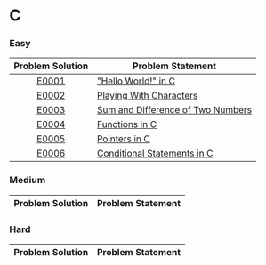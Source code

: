 # C

### Easy

|Problem Solution|Problem Statement|
|:--------------:|-----------------|
|[E0001]|["Hello World!" in C]|
|[E0002]|[Playing With Characters]|
|[E0003]|[Sum and Difference of Two Numbers]|
|[E0004]|[Functions in C]|
|[E0005]|[Pointers in C]|
|[E0006]|[Conditional Statements in C]|

### Medium

|Problem Solution|Problem Statement|
|:--------------:|-----------------|

### Hard

|Problem Solution|Problem Statement|
|:--------------:|-----------------|

[//]: # (Easy)

[E0001]: Easy/E0001.c
["Hello World!" in C]: https://www.hackerrank.com/challenges/hello-world-c/problem

[E0002]: Easy/E0002.c
[Playing With Characters]: https://www.hackerrank.com/challenges/playing-with-characters/problem

[E0003]: Easy/E0003.c
[Sum and Difference of Two Numbers]: https://www.hackerrank.com/challenges/sum-numbers-c/problem

[E0004]: Easy/E0004.c
[Functions in C]: https://www.hackerrank.com/challenges/functions-in-c/problem

[E0005]: Easy/E0005.c
[Pointers in C]: https://www.hackerrank.com/challenges/pointer-in-c/problem

[E0006]: Easy/E0006.c
[Conditional Statements in C]: https://www.hackerrank.com/challenges/conditional-statements-in-c/problem

[//]: # (Medium)

[//]: # (Hard)

[//]: # (EOF)